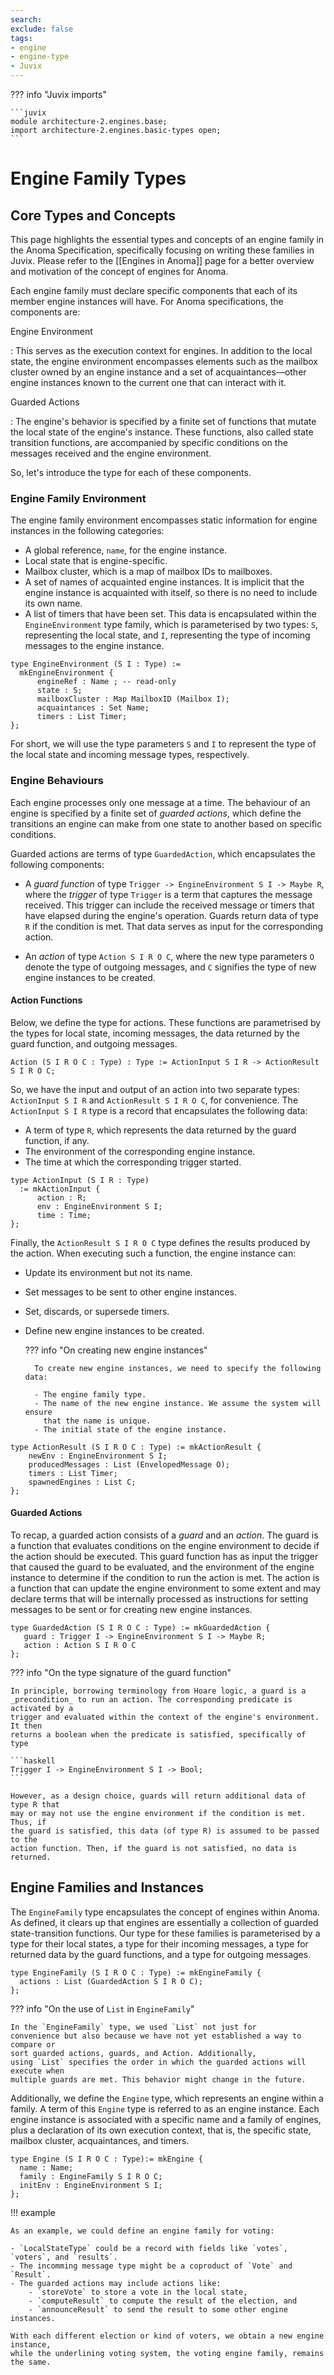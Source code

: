 ```yaml
---
search:
exclude: false
tags:
- engine
- engine-type
- Juvix
---
```



??? info "Juvix imports"

    ```juvix
    module architecture-2.engines.base;
    import architecture-2.engines.basic-types open;
    ```


# Engine Family Types

## Core Types and Concepts

This page highlights the essential types and concepts of an engine family in the
Anoma Specification, specifically focusing on writing these families in Juvix.
Please refer to the [[Engines in Anoma]] page for a better overview and
motivation of the concept of engines for Anoma.

Each engine family must declare specific components that each of its member
engine instances will have. For Anoma specifications, the components are:

Engine Environment

:   This serves as the execution context for engines. In addition to the local
    state, the engine environment encompasses elements such as the mailbox
    cluster owned by an engine instance and a set of acquaintances—other engine
    instances known to the current one that can interact with it.

Guarded Actions

:   The engine's behavior is specified by a finite set of functions that mutate
    the local state of the engine's instance. These functions, also called state
    transition functions, are accompanied by specific conditions on the messages
    received and the engine environment.


So, let's introduce the type for each of these components.


### Engine Family Environment

The engine family environment encompasses static information for engine instances in the
following categories:

- A global reference, `name`, for the engine instance.
- Local state that is engine-specific.
- Mailbox cluster, which is a map of mailbox IDs to mailboxes.
- A set of names of acquainted engine instances. It is implicit that the engine
  instance is acquainted with itself, so there is no need to include its own
  name.
- A list of timers that have been set. This data is encapsulated within the
  `EngineEnvironment` type family, which is parameterised by two types: `S`,
  representing the local state, and `I`, representing the type of incoming
  messages to the engine instance.


```juvix
type EngineEnvironment (S I : Type) :=
  mkEngineEnvironment {
      engineRef : Name ; -- read-only
      state : S;
      mailboxCluster : Map MailboxID (Mailbox I);
      acquaintances : Set Name;
      timers : List Timer;
};
```

For short, we will use the type parameters `S` and `I` to represent
the type of the local state and incoming message types, respectively.

### Engine Behaviours

Each engine processes only one message at a time. The behaviour of an engine is
specified by a finite set of _guarded actions_, which define the transitions an engine
can make from one state to another based on specific conditions.

Guarded actions are terms of type `GuardedAction`, which encapsulates
the following components:

- A _guard function_ of type `Trigger -> EngineEnvironment S I -> Maybe R`, where
  the _trigger_ of type `Trigger` is a term that captures the message received. This
  trigger can include the received message or timers that have elapsed during
  the engine's operation. Guards return data of type `R` if the condition is met.
  That data serves as input for the corresponding action.

- An _action_ of type `Action S I R O C`, where the new type parameters `O`
  denote the type of outgoing messages, and `C` signifies the type of new engine
  instances to be created.


#### Action Functions

Below, we define the type for actions. These functions are parametrised by the
types for local state, incoming messages, the data returned by the guard
function, and outgoing messages.

```juvix
Action (S I R O C : Type) : Type := ActionInput S I R -> ActionResult S I R O C;
```

So, we have the input and output of an action into two separate types:
`ActionInput S I R` and `ActionResult S I R O C`, for convenience. The
`ActionInput S I R` type is a record that encapsulates the following data:

- A term of type `R`, which represents the data returned by the guard function,
  if any.
- The environment of the corresponding engine instance.
- The time at which the corresponding trigger started.

```juvix
type ActionInput (S I R : Type)
  := mkActionInput {
      action : R;
      env : EngineEnvironment S I;
      time : Time;
};
```

Finally, the `ActionResult S I R O C` type defines the results produced by the
action. When executing such a function, the engine instance can:

- Update its environment but not its name.
- Set messages to be sent to other engine instances.
- Set, discards, or supersede timers.
- Define new engine instances to be created.

    ??? info "On creating new engine instances"

        To create new engine instances, we need to specify the following data:

        - The engine family type.
        - The name of the new engine instance. We assume the system will ensure
          that the name is unique.
        - The initial state of the engine instance.

```juvix
type ActionResult (S I R O C : Type) := mkActionResult {
    newEnv : EngineEnvironment S I;
    producedMessages : List (EnvelopedMessage O);
    timers : List Timer;
    spawnedEngines : List C;
};
```


#### Guarded Actions

To recap, a guarded action consists of a _guard_ and an _action_. The guard is a
function that evaluates conditions on the engine environment to decide if the
action should be executed. This guard function has as input the trigger that
caused the guard to be evaluated, and the environment of the engine instance to
determine if the condition to run the action is met. The action is a function
that can update the engine environment to some extent and may declare terms that
will be internally processed as instructions for setting messages to be sent or
for creating new engine instances.


```juvix
type GuardedAction (S I R O C : Type) := mkGuardedAction {
   guard : Trigger I -> EngineEnvironment S I -> Maybe R;
   action : Action S I R O C
};
```

??? info "On the type signature of the guard function"


    In principle, borrowing terminology from Hoare logic, a guard is a
    _precondition_ to run an action. The corresponding predicate is activated by a
    trigger and evaluated within the context of the engine's environment. It then
    returns a boolean when the predicate is satisfied, specifically of type

    ```haskell
    Trigger I -> EngineEnvironment S I -> Bool;
    ```

    However, as a design choice, guards will return additional data of type R that
    may or may not use the engine environment if the condition is met. Thus, if
    the guard is satisfied, this data (of type R) is assumed to be passed to the
    action function. Then, if the guard is not satisfied, no data is
    returned.

## Engine Families and Instances

The `EngineFamily` type encapsulates the concept of engines within Anoma. As defined,
it clears up that engines are essentially a collection of guarded state-transition
functions. Our type for these families is parameterised by a type for their local states,
a type for their incoming messages, a type for returned data by the guard functions, and
a type for outgoing messages.

```juvix
type EngineFamily (S I R O C : Type) := mkEngineFamily {
  actions : List (GuardedAction S I R O C);
};
```

??? info "On the use of `List` in `EngineFamily`"

    In the `EngineFamily` type, we used `List` not just for
    convenience but also because we have not yet established a way to compare or
    sort guarded actions, guards, and Action. Additionally,
    using `List` specifies the order in which the guarded actions will execute when
    multiple guards are met. This behavior might change in the future.

Additionally, we define the `Engine` type, which represents an engine within a family.
A term of this `Engine` type is referred to as an engine instance. Each engine instance
is associated with a specific name and a family of engines, plus a declaration of its own
execution context, that is, the specific state, mailbox cluster, acquaintances, and timers.

```juvix
type Engine (S I R O C : Type):= mkEngine {
  name : Name;
  family : EngineFamily S I R O C;
  initEnv : EngineEnvironment S I;
};
```

!!! example

    As an example, we could define an engine family for voting:

    - `LocalStateType` could be a record with fields like `votes`, `voters`, and `results`.
    - The incomming message type might be a coproduct of `Vote` and `Result`.
    - The guarded actions may include actions like:
        - `storeVote` to store a vote in the local state,
        - `computeResult` to compute the result of the election, and
        - `announceResult` to send the result to some other engine instances.

    With each different election or kind of voters, we obtain a new engine instance,
    while the underlining voting system, the voting engine family, remains the same.

